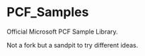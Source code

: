 # PCF_Samples
Official Microsoft PCF Sample Library.

Not a fork but a sandpit to try different ideas.
